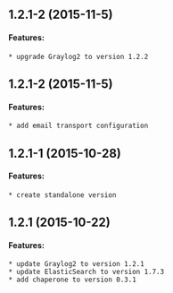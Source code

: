 ## 1.2.1-2 (2015-11-5)

#### Features:
    * upgrade Graylog2 to version 1.2.2

## 1.2.1-2 (2015-11-5)

#### Features:
    * add email transport configuration

## 1.2.1-1 (2015-10-28)

#### Features:
    * create standalone version

## 1.2.1 (2015-10-22)

#### Features:
    * update Graylog2 to version 1.2.1
    * update ElasticSearch to version 1.7.3
    * add chaperone to version 0.3.1

